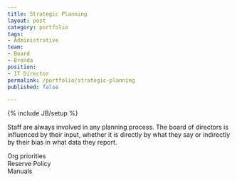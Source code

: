 ```yaml
---
title: Strategic Planning
layout: post
category: portfolio
tags:
- Administrative
team:
- Board
- Brenda
position:
- IT Director
permalink: /portfolio/strategic-planning
published: false

---
```

{% include JB/setup %}
<div id="node-133" class="node node-portfolio node-promoted node-unpublished">
  <div class="content clearfix">
    <div class="field field-name-body field-type-text-with-summary field-label-hidden"><div class="field-items"><div class="field-item even"><p>Staff are always involved in any planning process. The board of directors is influenced by their input, whether it is directly by what they say or indirectly by their bias in what data they report.</p>
<div>
	Org priorities</div>
<div>
	Reserve Policy</div>
<div>
	Manuals</div>
</div></div></div>  </div>
</div>
